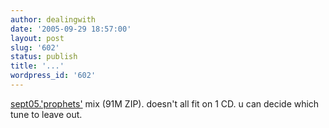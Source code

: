 ```yaml
---
author: dealingwith
date: '2005-09-29 18:57:00'
layout: post
slug: '602'
status: publish
title: '...'
wordpress_id: '602'
---
```


[sept05.'prophets'][1] mix (91M ZIP). doesn't all fit on 1 CD. u can decide
which tune to leave out.

   [1]: http://danielsjourney.com/media/prophets.zip

